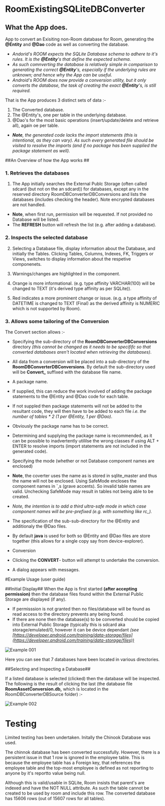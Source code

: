# RoomExistingSQLiteDBConverter #

## What the App does. ##
App to convert an Exisiting non-Room database for Room, generating the **@Entity** and **@Dao** code as well as converting the database.

- *Andorid's ROOM expects the SQLite Database schema to adhere to it's rules. It is the **@Entity**'s that define the expected schema.*
- *As such comnverting the database is relatively simple in comparison to generating the correct **@Entity**'s, especially if the underlying rules are unknown; and hence why the App can be useful.* 
- *Android's ROOM does now provide a conversion utility, but it only converts the database, the task of creating the exact **@Entity**'s, is still required.*

That is the App produces 3 distinct sets of data :-

1. The Converted database.
2. The @Entity's, one per table in the underlying database.
3. @Dao's for the most basic operations (insert/update/delete and retrieve all), again oe per table.

  -  ***Note**, the generated code lacks the import statements (this is intentional, as they can vary). As such every generated file should be visited to resolve the imports (and if no package has been supplied the package statement as well).*

##An Overview of how the App works ##


### 1. Retrieves the databases

1. The App initially searches the External Publc Storage (often called sdcard (but not on the an sdcard)) for databases, 
except any in the reserved directory RoomDBConverterDBConversions and lists the databases (includes checking the header).
Note encrypted databases are not handled.

- **Note**, when first run, permission will be requested. If not provided no Database will be listed.
- The **REFRESH** button will refresh the list (e.g. after adding a database).

### 2. Inspects the selected database
2. Selecting a Database file, display information about the Database, and initially the Tables.
Clicking Tables, Columns, Indexes, FK, Triggers or Views, switches to display information about the respetive componenets.

1. Warnings/changes are highlighted in the component. 
  1. Orange is more informational.
(e.g. type affinity VARCHAR(100) will be changed to TEXT (it's derived type affinity as per SQLite)).
  1. Red indicates a more prominent change or issue.
(e.g. a type affinity of DATETIME is changed to TEXT (Final) as the derived affinity is NUMERIC which is not supported by Room).

### 3. Allows some tailoring of the Conversion

The Convert section allows :-

- Specifying the sub-directory of the **RoomDBConverterDBConversions** directory *(this cannot be changed as it needs to be specififc so that converted databases aren't located when retrieving the databases)*.
 - All data from a conversion will be placed into a sub-directory of the **RoomDBConverterDBConversions**. By default the sub-directory used will be **Convert_** suffixed with the database file name.
- A package name.
 - If supplied, this can reduce the work involved of adding the package statements to the @Entity and @Dao code for each table.
 - If not suppled then package statements will not be added to the resultant code, they will then have to be added to each file *i.e. the number of tables * 2 (1 per @Entity, 1 per @Dao)*.
 - Obviously the package name has to be correct.
 - Determining and supplying the package name is recommended, as it can be possible to inadvertently utililse the wrong classes if using ALT + ENTER to resolve imports (import statements are not included in the generated code).

- Specifying the mode (whether or not Database component names are enclosed)
 - **Note**, the coverter uses the name as is stored in sqlite_master and thus the name will not be enclosed. Using SafeMode encloses the component names in **`**,s (grave accents). So invalid table names are valid. Unchecking SafeMode may result in tables not being able to be created.
 - *Note, the intention is to add a third ultra-safe mode in which case component names will be pre-prefixed (e.g. with something like rc_).*

- The specification of the sub-sub-directory for the @Entity and additionaly the @Dao files.
 - By default **java** is used for both so @Entity and @Dao files are store together (this allows for a single copy say from device-explorer).

- Conversion
 - Clicking the **CONVERT**- button will attempt to undertake the conversion.
 - A dialog appears with messages. 

#Example Usage (user guide)

##Initial Display##
When the App is first started **(after accepting permission)** then the database files found within the External Public Storage are displayed (if any).
- If permisssion is not granted then no files/database will be found as read access to the directory prevents any being found.
- If there are none then the database(s) to be converted should be copied into External Public Storage (typically this is sdcard aka storage/emulated/0, however it can be device dependant *(see [https://developer.android.com/training/data-storage/files](https://developer.android.com/training/data-storage/files))*

![Example 001](https://i.imgur.com/yBYcBdl.png)

Here you can see that 7 databases have been located in various directories.

##Selecting and Inspecting a Database##

If a listed database is selected (clicked) then the database will be inspected. 
The following is the result of clicking the last (the database file **RoomAssetConversion.db,** which is located in the RoomDBConverterDBSource folder) :-

![Example 002](https://i.imgur.com/ohe6W3x.png)



# Testing

Limited testing has been undertaken. Initally the Chinook Database was used.

The chinnok database has been converted successfully.
However, there is a persistent issue in that 1 row is ignored in the employee table. 
This is because the employee table has a Foreign key, that references the employee table and the 
top-most employee is defined as not reporting to anyone by it's reportto value being null.

Although this is valid/usable in SQLite, Room insists that parent's are indexed and have the NOT NULL attribute.
As such the table cannot be created to be used by room and include this row.
The converted database has 15606 rows (out of 15607 rows for all tables).












